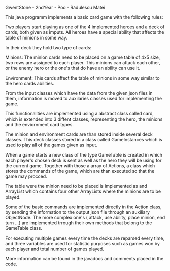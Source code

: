 GwentStone - 2ndYear - Poo - Rădulescu Matei


This java programm implements a basic card game with the following rules:

Two players start playing as one of the 4 implemented heroes and a deck
of cards, both given as imputs. All heroes have a special ability that
affects the table of minions in some way. 

In their deck they hold two type of cards:

Minions: The minion cards need to be placed on a game table
of 4x5 size, two rows are assigned to each player. This minions can attack
each other, or the enemy hero or the one's that do have an ability
can use it.

Environment: This cards affect the table of minions in some way similar to
the hero cards abilities.


From the input classes which have the data from the given json files in them,
information is moved to auxilaries classes used for implementing the game.

This functionalities are implemented using a abstract class called card,
which is extended into 3 diffent classes, representing the hero, the minions
and the enviornment card types.

The minion and environment cards are than stored inside several deck classes.
This deck classes stored in a class called GameInstances which is used to play
all of the games given as input.

When a game starts a new class of the type GameTable is created in which each
player's chosen deck is sent as well as the hero they will be using for the current
game. Together with those a array of Actions, a class which stores the commands of
the game, which are than executed so that the game may procced.

The table were the minion need to be placed is implemented as and ArrayList which
contains four other ArrayLists where the minions are to be played.

Some of the basic commands are implemented directly in the Action class, by sending
the information to the output json file through an auxiliary ObjectNode. The more
complex one's ( attack, use ability, place minion, end turn ...) are implemented
trrough their own methods that belong to the GameTable class.

For executing multiple games every time the decks are reparsed every time, and three
variables are used for statistic purposes such as games won by each player and total
number of games played.

More information can be found in the javadocs and comments placed in the code.